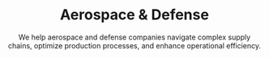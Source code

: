 ---
layout: sub-industry
parent: Manufacturing
order: 1
title: "Aerospace & Defense"
subtitle: "We help aerospace and defense companies navigate complex supply chains, optimize production processes, and enhance operational efficiency."
challenges:
  - "Complex, high-precision production requirements"
  - "Stringent quality and safety standards"
  - "Long product lifecycles and obsolescence management"
  - "Cybersecurity concerns in connected systems"
solutions:
  - title: "Advanced Manufacturing Techniques Implementation"
    content:
      - "Additive manufacturing integration"
      - "Robotics and automation deployment"
      - "Digital twin technology adoption"
  - title: "Supply Chain Risk Mitigation"
    content:
      - "Multi-tier supplier visibility enhancement"
      - "Alternative sourcing strategies development"
      - "Predictive analytics for supply disruptions"
  - title: "Product Lifecycle Management Optimization"
    content:
      - "Design for manufacturability initiatives"
      - "Obsolescence prediction and management"
      - "Aftermarket services enhancement"
outcomes:
  - "20-30% reduction in production lead times"
  - "15-25% improvement in supply chain resilience"
  - "Enhanced product quality and reduced defect rates"
  - "Optimized inventory levels and reduced carrying costs"
why_choose:
  - "Aerospace & Defense Expertise: Deep understanding of industry-specific challenges."
  - "Advanced Technology Integration: Implementing cutting-edge manufacturing technologies."
  - "Supply Chain Resilience: Building robust and flexible supply networks."
  - "Lifecycle Management: Ensuring product sustainability and profitability."
  - "Collaborative Partnership: Working closely with your team for tailored solutions."
cta: "Ready to optimize your Aerospace & Defense operations? Contact SLKone today to discover how our specialized services can drive your production efficiency and supply chain resilience."
icon: "fa-rocket"
---